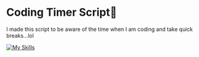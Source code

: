 # Coding Timer Script📜
I made this script to be aware of the time when I am coding and take quick breaks...lol

[![My Skills](https://skillicons.dev/icons?i=python)](https://skillicons.dev)




